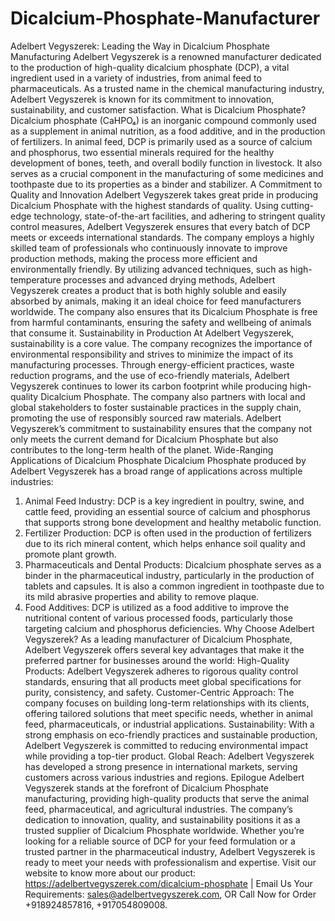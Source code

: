 # Dicalcium-Phosphate-Manufacturer
Adelbert Vegyszerek: Leading the Way in Dicalcium Phosphate Manufacturing
Adelbert Vegyszerek is a renowned manufacturer dedicated to the production of high-quality dicalcium phosphate (DCP), a vital ingredient used in a variety of industries, from animal feed to pharmaceuticals. As a trusted name in the chemical manufacturing industry, Adelbert Vegyszerek is known for its commitment to innovation, sustainability, and customer satisfaction.
 What is Dicalcium Phosphate?
Dicalcium phosphate (CaHPO₄) is an inorganic compound commonly used as a supplement in animal nutrition, as a food additive, and in the production of fertilizers. In animal feed, DCP is primarily used as a source of calcium and phosphorus, two essential minerals required for the healthy development of bones, teeth, and overall bodily function in livestock. It also serves as a crucial component in the manufacturing of some medicines and toothpaste due to its properties as a binder and stabilizer.
 A Commitment to Quality and Innovation
Adelbert Vegyszerek takes great pride in producing Dicalcium Phosphate with the highest standards of quality. Using cutting-edge technology, state-of-the-art facilities, and adhering to stringent quality control measures, Adelbert Vegyszerek ensures that every batch of DCP meets or exceeds international standards. The company employs a highly skilled team of professionals who continuously innovate to improve production methods, making the process more efficient and environmentally friendly.
By utilizing advanced techniques, such as high-temperature processes and advanced drying methods, Adelbert Vegyszerek creates a product that is both highly soluble and easily absorbed by animals, making it an ideal choice for feed manufacturers worldwide. The company also ensures that its Dicalcium Phosphate is free from harmful contaminants, ensuring the safety and wellbeing of animals that consume it.
 Sustainability in Production
At Adelbert Vegyszerek, sustainability is a core value. The company recognizes the importance of environmental responsibility and strives to minimize the impact of its manufacturing processes. Through energy-efficient practices, waste reduction programs, and the use of eco-friendly materials, Adelbert Vegyszerek continues to lower its carbon footprint while producing high-quality Dicalcium Phosphate.
The company also partners with local and global stakeholders to foster sustainable practices in the supply chain, promoting the use of responsibly sourced raw materials. Adelbert Vegyszerek’s commitment to sustainability ensures that the company not only meets the current demand for Dicalcium Phosphate but also contributes to the long-term health of the planet.
 Wide-Ranging Applications of Dicalcium Phosphate
Dicalcium Phosphate produced by Adelbert Vegyszerek has a broad range of applications across multiple industries:
1. Animal Feed Industry: DCP is a key ingredient in poultry, swine, and cattle feed, providing an essential source of calcium and phosphorus that supports strong bone development and healthy metabolic function.   
2. Fertilizer Production: DCP is often used in the production of fertilizers due to its rich mineral content, which helps enhance soil quality and promote plant growth.   
3. Pharmaceuticals and Dental Products: Dicalcium phosphate serves as a binder in the pharmaceutical industry, particularly in the production of tablets and capsules. It is also a common ingredient in toothpaste due to its mild abrasive properties and ability to remove plaque.
4. Food Additives: DCP is utilized as a food additive to improve the nutritional content of various processed foods, particularly those targeting calcium and phosphorus deficiencies.
 Why Choose Adelbert Vegyszerek?
As a leading manufacturer of Dicalcium Phosphate, Adelbert Vegyszerek offers several key advantages that make it the preferred partner for businesses around the world:
High-Quality Products: Adelbert Vegyszerek adheres to rigorous quality control standards, ensuring that all products meet global specifications for purity, consistency, and safety.
Customer-Centric Approach: The company focuses on building long-term relationships with its clients, offering tailored solutions that meet specific needs, whether in animal feed, pharmaceuticals, or industrial applications.
Sustainability: With a strong emphasis on eco-friendly practices and sustainable production, Adelbert Vegyszerek is committed to reducing environmental impact while providing a top-tier product.
Global Reach: Adelbert Vegyszerek has developed a strong presence in international markets, serving customers across various industries and regions.
Epilogue
Adelbert Vegyszerek stands at the forefront of Dicalcium Phosphate manufacturing, providing high-quality products that serve the animal feed, pharmaceutical, and agricultural industries. The company’s dedication to innovation, quality, and sustainability positions it as a trusted supplier of Dicalcium Phosphate worldwide. Whether you’re looking for a reliable source of DCP for your feed formulation or a trusted partner in the pharmaceutical industry, Adelbert Vegyszerek is ready to meet your needs with professionalism and expertise.
Visit our website to know more about our product: https://adelbertvegyszerek.com/dicalcium-phosphate | Email Us Your Requirements: sales@adelbertvegyszerek.com, OR Call Now for Order +918924857816, +917054809008.
